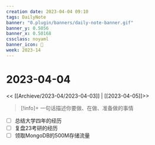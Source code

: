 ```yaml
---
creation date: 2023-04-04 09:10
tags: DailyNote
banner: "0.plugin/banners/daily-note-banner.gif"
banner_y: 0.5056
banner_x: 0.50168
cssclass: noyaml
banner_icon: 💌
week: 2023-14
---
```


# 2023-04-04

<< [[Archieve/2023-04/2023-04-03]] | [[2023-04-05]]>>


> [!info]+ 一句话描述你要做、在做、准备做的事情
> 


- [ ] 总结大学四年的经历
- [ ] 复盘23考研的经历
- [ ] 领取MongoDB的500M存储流量
